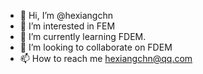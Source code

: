 - 👋 Hi, I’m @hexiangchn
- 👀 I’m interested in FEM
- 🌱 I’m currently learning FDEM.
- 💞️ I’m looking to collaborate on FDEM
- 📫 How to reach me hexiangchn@qq.com

<!---
hexiangchn/hexiangchn is a ✨ special ✨ repository because its `README.md` (this file) appears on your GitHub profile.
You can click the Preview link to take a look at your changes.
--->
